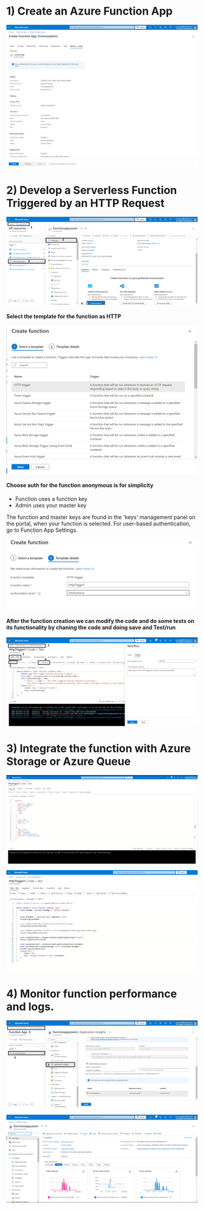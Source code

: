 # 1) Create an Azure Function App

![alt text](1.png)

# 2) Develop a Serverless Function Triggered by an HTTP Request

![alt text](2.png)

####  Select the template for the function as HTTP

![alt text](3.png)

#### Choose auth for the function anonymous is for simplicity

- Function uses a function key
- Admin uses your master key

The function and master keys are found in the 'keys' management panel on the portal, when your function is selected. For user-based authentication, go to Function App Settings.

![alt text](4.png)

#### After the function creation we can modify the code and do some tests on its functionality by chaning the code and doing save and Test/run

![alt text](5.png)


# 3) Integrate the function with Azure Storage or Azure Queue

![alt text](6.png)

![alt text](7.png)

# 4)  Monitor function performance and logs.

![alt text](8.png)

![alt text](9.png)